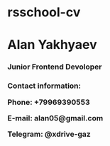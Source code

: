<html>
<head>
   <meta charset="UTF-8">
   <title>Мое резюме.</title>
</head>
<body>
    <h1>rsschool-cv</h1>
    <h1>Alan Yakhyaev</h1>
    <h3>Junior Frontend Devoloper</h3>
    <h3>Contact information:
        <p>Phone: +79969390553</p>
        <p>E-mail: alan05@gmail.com</p>
        <p href="https://t.me/xdrive_gaz">Telegram: @xdrive-gaz</p>
    <h3>
<body>
</html>